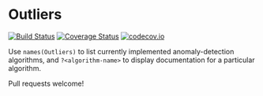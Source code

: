 # Outliers

[![Build Status](https://travis-ci.org/bjarthur/Outliers.jl.svg?branch=master)](https://travis-ci.org/bjarthur/Outliers.jl)
[![Coverage Status](https://coveralls.io/repos/bjarthur/Outliers.jl/badge.svg?branch=master&service=github)](https://coveralls.io/github/bjarthur/Outliers.jl?branch=master)
[![codecov.io](http://codecov.io/github/bjarthur/Outliers.jl/coverage.svg?branch=master)](http://codecov.io/github/bjarthur/Outliers.jl?branch=master)

Use `names(Outliers)` to list currently implemented anomaly-detection
algorithms, and `?<algorithm-name>` to display documentation for a particular
algorithm.

Pull requests welcome!
